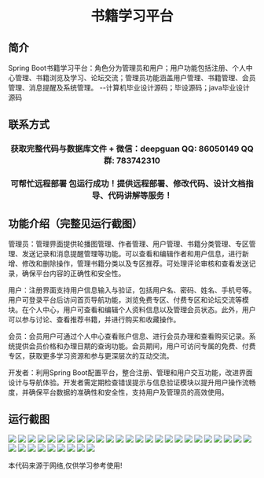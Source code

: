 <p><h1 align="center">书籍学习平台</h1></p>

## 简介
Spring Boot书籍学习平台：角色分为管理员和用户；用户功能包括注册、个人中心管理、书籍浏览及学习、论坛交流；管理员功能涵盖用户管理、书籍管理、会员管理、消息提醒及系统管理。    --计算机毕业设计源码；毕设源码；java毕业设计源码


## 联系方式
<p><h3 align="center">获取完整代码与数据库文件 + 微信：deepguan QQ: 86050149 QQ群: 783742310</h3></p>
<p><h3 align="center">可帮忙远程部署 包运行成功！提供远程部署、修改代码、设计文档指导、代码讲解等服务！</h3></p>

## 功能介绍（完整见运行截图）
管理员：管理界面提供轮播图管理、作者管理、用户管理、书籍分类管理、专区管理、发送记录和消息提醒管理等功能。可以查看和编辑作者和用户信息，进行新增、修改和删除操作，管理书籍分类以及专区推荐。可处理评论审核和查看发送记录，确保平台内容的正确性和安全性。

用户：注册界面支持用户信息输入与验证，包括用户名、密码、姓名、手机号等。用户可登录平台后访问首页导航功能，浏览免费专区、付费专区和论坛交流等模块。在个人中心，用户可查看和编辑个人资料信息以及管理会员状态。此外，用户可以参与讨论、查看推荐书籍，并进行购买和收藏操作。

会员：会员用户可通过个人中心查看账户信息、进行会员办理和查看购买记录。系统提供会员价格和办理日期的查询功能。会员期间，用户可访问专属的免费、付费专区，获取更多学习资源和参与更深层次的互动交流。

开发者：利用Spring Boot配置平台，整合注册、管理和用户交互功能，改进界面设计与导航体验。开发者需定期检查错误提示与信息验证模块以提升用户操作流畅度，并确保平台数据的准确性和安全性，支持用户及管理员的高效使用。


## 运行截图
![](img/001.jpg)
![](img/002.jpg)
![](img/003.jpg)
![](img/004.jpg)
![](img/005.jpg)
![](img/006.jpg)
![](img/007.jpg)
![](img/008.jpg)
![](img/009.jpg)
![](img/010.jpg)
![](img/011.jpg)
![](img/012.jpg)
![](img/013.jpg)
![](img/014.jpg)
![](img/015.jpg)
![](img/016.jpg)
![](img/017.jpg)
![](img/018.jpg)
![](img/019.jpg)
![](img/020.jpg)
![](img/021.jpg)
![](img/022.jpg)
![](img/023.jpg)
![](img/024.jpg)
![](img/025.jpg)
![](img/026.jpg)
![](img/027.jpg)
![](img/028.jpg)
![](img/029.jpg)
![](img/030.jpg)
![](img/031.jpg)
![](img/032.jpg)
![](img/033.jpg)
![](img/034.jpg)

<p>本代码来源于网络,仅供学习参考使用!</p>
